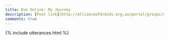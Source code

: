 ```yaml
---
title: Eve Online: My Journey
description: [Post link](http://allianceofdroids.org.au/portal/groups/eve-online/forum/topic/eve-online-my-journey-gizmotronn/). My journey in the popular space sandbox MMORPG Eve Online
comments: true
---
```


{% include utterances.html %}
